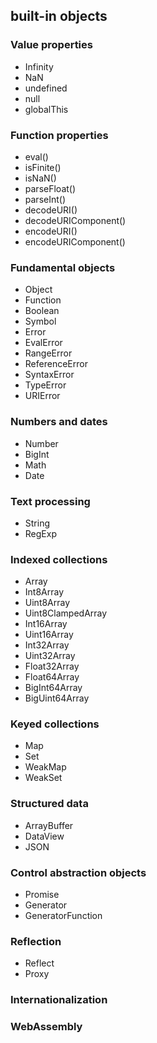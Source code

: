 ## built-in objects

### Value properties
* Infinity
* NaN
* undefined
* null
* globalThis

### Function properties
* eval()
* isFinite()
* isNaN()
* parseFloat()
* parseInt()
* decodeURI()
* decodeURIComponent()
* encodeURI()
* encodeURIComponent()

### Fundamental objects
* Object
* Function
* Boolean
* Symbol
* Error
* EvalError
* RangeError
* ReferenceError
* SyntaxError
* TypeError
* URIError

### Numbers and dates
* Number
* BigInt
* Math
* Date

### Text processing
* String
* RegExp

### Indexed collections
* Array
* Int8Array
* Uint8Array
* Uint8ClampedArray
* Int16Array
* Uint16Array
* Int32Array
* Uint32Array
* Float32Array
* Float64Array
* BigInt64Array
* BigUint64Array

### Keyed collections
* Map
* Set
* WeakMap
* WeakSet

### Structured data
* ArrayBuffer
* DataView
* JSON

### Control abstraction objects
* Promise
* Generator
* GeneratorFunction

### Reflection
* Reflect
* Proxy

### Internationalization

### WebAssembly
